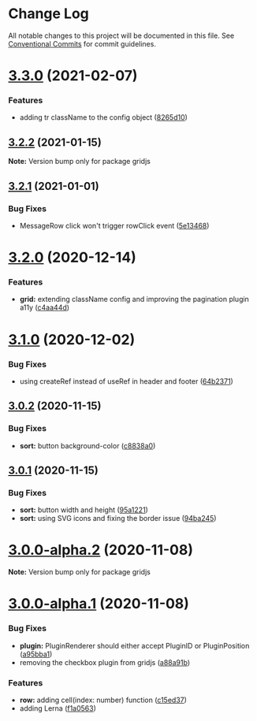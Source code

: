 # Change Log

All notable changes to this project will be documented in this file.
See [Conventional Commits](https://conventionalcommits.org) for commit guidelines.

# [3.3.0](https://github.com/grid-js/gridjs/compare/3.2.2...3.3.0) (2021-02-07)


### Features

* adding tr className to the config object ([8265d10](https://github.com/grid-js/gridjs/commit/8265d1099d1c0c3bd8444935aa95f1b18def8b11))





## [3.2.2](https://github.com/grid-js/gridjs/compare/3.2.1...3.2.2) (2021-01-15)

**Note:** Version bump only for package gridjs





## [3.2.1](https://github.com/grid-js/gridjs/compare/3.2.0...3.2.1) (2021-01-01)


### Bug Fixes

* MessageRow click won't trigger rowClick event ([5e13468](https://github.com/grid-js/gridjs/commit/5e13468691a897d9e6dcff67355c11ad8f659178))





# [3.2.0](https://github.com/grid-js/gridjs/compare/3.1.0...3.2.0) (2020-12-14)


### Features

* **grid:** extending className config and improving the pagination plugin a11y ([c4aa44d](https://github.com/grid-js/gridjs/commit/c4aa44d91a7285456bcc7f59a12fcfb426faa095))





# [3.1.0](https://github.com/grid-js/gridjs/compare/3.0.2...3.1.0) (2020-12-02)


### Bug Fixes

* using createRef instead of useRef in header and footer ([64b2371](https://github.com/grid-js/gridjs/commit/64b2371ad12b51a9e79cd353ed6b2a1b73681705))





## [3.0.2](https://github.com/grid-js/gridjs/compare/3.0.1...3.0.2) (2020-11-15)


### Bug Fixes

* **sort:** button background-color ([c8838a0](https://github.com/grid-js/gridjs/commit/c8838a0b4fd146d750e903f5659df9e87c9beb7d))





## [3.0.1](https://github.com/grid-js/gridjs/compare/3.0.0-alpha.2...3.0.1) (2020-11-15)


### Bug Fixes

* **sort:** button width and height ([95a1221](https://github.com/grid-js/gridjs/commit/95a1221f74447d5c4b2ffa00268ea1d79cdd04cc))
* **sort:** using SVG icons and fixing the border issue ([94ba245](https://github.com/grid-js/gridjs/commit/94ba245a8750baaab25ade1b1a1f14f2e06272f1))





# [3.0.0-alpha.2](https://github.com/grid-js/gridjs/compare/3.0.0-alpha.1...3.0.0-alpha.2) (2020-11-08)

**Note:** Version bump only for package gridjs





# [3.0.0-alpha.1](https://github.com/grid-js/gridjs/compare/2.1.0...3.0.0-alpha.1) (2020-11-08)


### Bug Fixes

* **plugin:** PluginRenderer should either accept PluginID or PluginPosition ([a95bba1](https://github.com/grid-js/gridjs/commit/a95bba1823fa56c48e0145aeb5aef9e2001940d7))
* removing the checkbox plugin from gridjs ([a88a91b](https://github.com/grid-js/gridjs/commit/a88a91bb4181d903eba10fd479c7078c18aa086d))


### Features

* **row:** adding cell(index: number) function ([c15ed37](https://github.com/grid-js/gridjs/commit/c15ed378ce59f9683b93f53db9c2273ecad93cc7))
* adding Lerna ([f1a0563](https://github.com/grid-js/gridjs/commit/f1a0563d791f2d14ec54431ae111dc32e9eeda3c))

